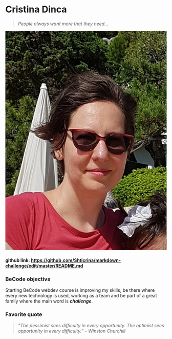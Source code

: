 # Cristina Dinca
> *People always want more that they need...*

![cristina-dinca](https://github.com/Shticrina/markdown-challenge/blob/master/CristinaDinca.jpg)

#### github link: https://github.com/Shticrina/markdown-challenge/edit/master/README.md

### BeCode objectivs
Starting BeCode webdev course is improving my skills, be there where every new technology is used, working as a team and be part of a great family where the main word is ***challenge***. 

### Favorite quote
> *“The pessimist sees difficulty in every opportunity. The optimist sees opportunity in every difficulty.” – Winston Churchill*

